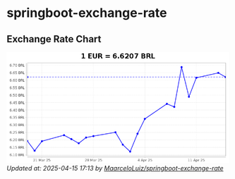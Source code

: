 # springboot-exchange-rate

<!-- EXCHANGE-RATE-START -->
## Exchange Rate Chart

![Exchange Rate Chart](charts/chart.png)*Updated at: 2025-04-15 17:13 by [MaarceloLuiz/springboot-exchange-rate](https://github.com/MaarceloLuiz/springboot-exchange-rate)*


<!-- EXCHANGE-RATE-END -->